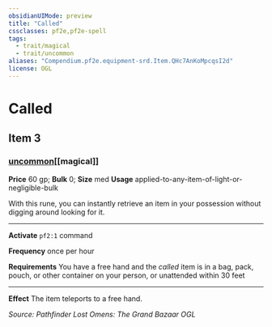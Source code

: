 ```yaml
---
obsidianUIMode: preview
title: "Called"
cssclasses: pf2e,pf2e-spell
tags:
  - trait/magical
  - trait/uncommon
aliases: "Compendium.pf2e.equipment-srd.Item.QHc7AnKoMpcqsI2d"
license: OGL
---
```

# Called
## Item 3
### [uncommon](uncommon "Uncommon Rarity Trait")[[magical]]


**Price** 60 gp; 
**Bulk** 0; **Size** med
**Usage** applied-to-any-item-of-light-or-negligible-bulk

With this rune, you can instantly retrieve an item in your possession without digging around looking for it.

* * *

**Activate** `pf2:1` command

**Frequency** once per hour

**Requirements** You have a free hand and the _called_ item is in a bag, pack, pouch, or other container on your person, or unattended within 30 feet

* * *

**Effect** The item teleports to a free hand.

*Source: Pathfinder Lost Omens: The Grand Bazaar*
*OGL*